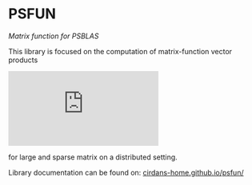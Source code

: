# PSFUN
*Matrix function for PSBLAS*

This library is focused on the computation of matrix-function vector products

![equation](http://www.sciweavers.org/tex2img.php?eq=%5Cmathbf%7By%7D%20%3D%20f%28A%29%20%5Cmathbf%7Bx%7D%2C%20A%20%5Cin%20%5Cmathbb%7BR%7D%5E%7Bn%20%5Ctimes%20n%7D%2C%20%5Cquad%20%5Coperatorname%7Bnnz%7D%28A%29%20%3D%20O%28n%29%2C%20%5Cquad%20f%3A%5Cmathbb%7BR%7D%5Crightarrow%20%5Cmathbb%7BR%7D%2C&bc=White&fc=Black&im=jpg&fs=12&ff=arev&edit=0)

for large and sparse matrix on a distributed setting.

Library documentation can be found on: [cirdans-home.github.io/psfun/](https://cirdans-home.github.io/psfun/)
